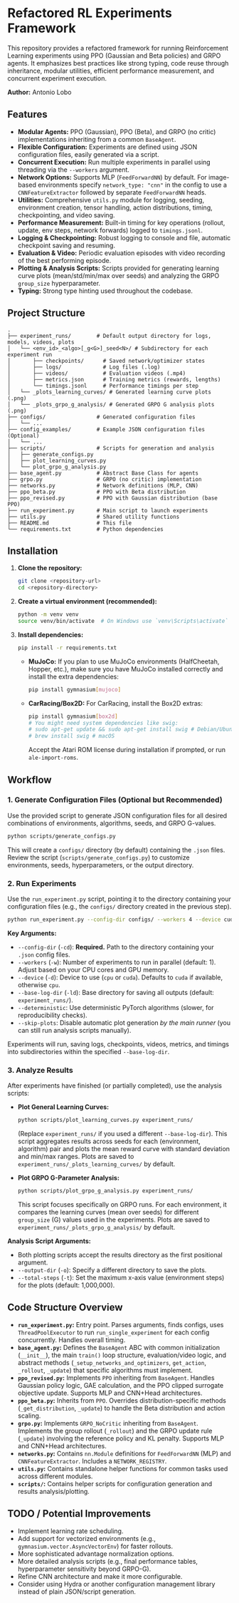 # Refactored RL Experiments Framework

This repository provides a refactored framework for running Reinforcement Learning experiments using PPO (Gaussian and Beta policies) and GRPO agents. It emphasizes best practices like strong typing, code reuse through inheritance, modular utilities, efficient performance measurement, and concurrent experiment execution.

**Author:** Antonio Lobo

## Features

*   **Modular Agents:** PPO (Gaussian), PPO (Beta), and GRPO (no critic) implementations inheriting from a common `BaseAgent`.
*   **Flexible Configuration:** Experiments are defined using JSON configuration files, easily generated via a script.
*   **Concurrent Execution:** Run multiple experiments in parallel using threading via the `--workers` argument.
*   **Network Options:** Supports MLP (`FeedForwardNN`) by default. For image-based environments specify `network_type: "cnn"` in the config to use a `CNNFeatureExtractor` followed by separate `FeedForwardNN` heads.
*   **Utilities:** Comprehensive `utils.py` module for logging, seeding, environment creation, tensor handling, action distributions, timing, checkpointing, and video saving.
*   **Performance Measurement:** Built-in timing for key operations (rollout, update, env steps, network forwards) logged to `timings.jsonl`.
*   **Logging & Checkpointing:** Robust logging to console and file, automatic checkpoint saving and resuming.
*   **Evaluation & Video:** Periodic evaluation episodes with video recording of the best performing episode.
*   **Plotting & Analysis Scripts:** Scripts provided for generating learning curve plots (mean/std/min/max over seeds) and analyzing the GRPO `group_size` hyperparameter.
*   **Typing:** Strong type hinting used throughout the codebase.

## Project Structure

```
.
├── experiment_runs/        # Default output directory for logs, models, videos, plots
│   └── <env_id>_<algo>[_g<G>]_seed<N>/ # Subdirectory for each experiment run
│       ├── checkpoints/      # Saved network/optimizer states
│       ├── logs/             # Log files (.log)
│       ├── videos/           # Evaluation videos (.mp4)
│       ├── metrics.json      # Training metrics (rewards, lengths)
│       └── timings.jsonl     # Performance timings per step
│   └── _plots_learning_curves/ # Generated learning curve plots (.png)
│   └── _plots_grpo_g_analysis/ # Generated GRPO G analysis plots (.png)
├── configs/                # Generated configuration files
│   └── ...
├── config_examples/        # Example JSON configuration files (Optional)
│   └── ...
├── scripts/                # Scripts for generation and analysis
│   ├── generate_configs.py
│   ├── plot_learning_curves.py
│   └── plot_grpo_g_analysis.py
├── base_agent.py           # Abstract Base Class for agents
├── grpo.py                 # GRPO (no critic) implementation
├── networks.py             # Network definitions (MLP, CNN)
├── ppo_beta.py             # PPO with Beta distribution
├── ppo_revised.py          # PPO with Gaussian distribution (base PPO)
├── run_experiment.py       # Main script to launch experiments
├── utils.py                # Shared utility functions
├── README.md               # This file
└── requirements.txt        # Python dependencies
```

## Installation

1.  **Clone the repository:**
    ```bash
    git clone <repository-url>
    cd <repository-directory>
    ```

2.  **Create a virtual environment (recommended):**
    ```bash
    python -m venv venv
    source venv/bin/activate  # On Windows use `venv\Scripts\activate`
    ```

3.  **Install dependencies:**
    ```bash
    pip install -r requirements.txt
    ```
    *   **MuJoCo:** If you plan to use MuJoCo environments (HalfCheetah, Hopper, etc.), make sure you have MuJoCo installed correctly and install the extra dependencies:
        ```bash
        pip install gymnasium[mujoco]
        ```
    *   **CarRacing/Box2D:** For CarRacing, install the Box2D extras:
        ```bash
        pip install gymnasium[box2d]
        # You might need system dependencies like swig:
        # sudo apt-get update && sudo apt-get install swig # Debian/Ubuntu
        # brew install swig # macOS
        ```
        Accept the Atari ROM license during installation if prompted, or run `ale-import-roms`.

## Workflow

### 1. Generate Configuration Files (Optional but Recommended)

Use the provided script to generate JSON configuration files for all desired combinations of environments, algorithms, seeds, and GRPO G-values.

```bash
python scripts/generate_configs.py
```

This will create a `configs/` directory (by default) containing the `.json` files. Review the script (`scripts/generate_configs.py`) to customize environments, seeds, hyperparameters, or the output directory.

### 2. Run Experiments

Use the `run_experiment.py` script, pointing it to the directory containing your configuration files (e.g., the `configs/` directory created in the previous step).

```bash
python run_experiment.py --config-dir configs/ --workers 4 --device cuda
```

**Key Arguments:**
*   `--config-dir` (`-cd`): **Required.** Path to the directory containing your `.json` config files.
*   `--workers` (`-w`): Number of experiments to run in parallel (default: 1). Adjust based on your CPU cores and GPU memory.
*   `--device` (`-d`): Device to use (`cpu` or `cuda`). Defaults to `cuda` if available, otherwise `cpu`.
*   `--base-log-dir` (`-ld`): Base directory for saving all outputs (default: `experiment_runs/`).
*   `--deterministic`: Use deterministic PyTorch algorithms (slower, for reproducibility checks).
*   `--skip-plots`: Disable automatic plot generation *by the main runner* (you can still run analysis scripts manually).

Experiments will run, saving logs, checkpoints, videos, metrics, and timings into subdirectories within the specified `--base-log-dir`.

### 3. Analyze Results

After experiments have finished (or partially completed), use the analysis scripts:

*   **Plot General Learning Curves:**
    ```bash
    python scripts/plot_learning_curves.py experiment_runs/
    ```
    (Replace `experiment_runs/` if you used a different `--base-log-dir`). This script aggregates results across seeds for each (environment, algorithm) pair and plots the mean reward curve with standard deviation and min/max ranges. Plots are saved to `experiment_runs/_plots_learning_curves/` by default.

*   **Plot GRPO G-Parameter Analysis:**
    ```bash
    python scripts/plot_grpo_g_analysis.py experiment_runs/
    ```
    This script focuses specifically on GRPO runs. For each environment, it compares the learning curves (mean over seeds) for different `group_size` (G) values used in the experiments. Plots are saved to `experiment_runs/_plots_grpo_g_analysis/` by default.

**Analysis Script Arguments:**
*   Both plotting scripts accept the results directory as the first positional argument.
*   `--output-dir` (`-o`): Specify a different directory to save the plots.
*   `--total-steps` (`-t`): Set the maximum x-axis value (environment steps) for the plots (default: 1,000,000).

## Code Structure Overview

*   **`run_experiment.py`:** Entry point. Parses arguments, finds configs, uses `ThreadPoolExecutor` to run `run_single_experiment` for each config concurrently. Handles overall timing.
*   **`base_agent.py`:** Defines the `BaseAgent` ABC with common initialization (`__init__`), the main `train()` loop structure, evaluation/video logic, and abstract methods (`_setup_networks_and_optimizers`, `get_action`, `_rollout`, `_update`) that specific algorithms must implement.
*   **`ppo_revised.py`:** Implements `PPO` inheriting from `BaseAgent`. Handles Gaussian policy logic, GAE calculation, and the PPO clipped surrogate objective update. Supports MLP and CNN+Head architectures.
*   **`ppo_beta.py`:** Inherits from `PPO`. Overrides distribution-specific methods (`_get_distribution`, `_update`) to handle the Beta distribution and action scaling.
*   **`grpo.py`:** Implements `GRPO_NoCritic` inheriting from `BaseAgent`. Implements the group rollout (`_rollout`) and the GRPO update rule (`_update`) involving the reference policy and KL penalty. Supports MLP and CNN+Head architectures.
*   **`networks.py`:** Contains `nn.Module` definitions for `FeedForwardNN` (MLP) and `CNNFeatureExtractor`. Includes a `NETWORK_REGISTRY`.
*   **`utils.py`:** Contains standalone helper functions for common tasks used across different modules.
*   **`scripts/`:** Contains helper scripts for configuration generation and results analysis/plotting.

## TODO / Potential Improvements

*   Implement learning rate scheduling.
*   Add support for vectorized environments (e.g., `gymnasium.vector.AsyncVectorEnv`) for faster rollouts.
*   More sophisticated advantage normalization options.
*   More detailed analysis scripts (e.g., final performance tables, hyperparameter sensitivity beyond GRPO-G).
*   Refine CNN architecture and make it more configurable.
*   Consider using Hydra or another configuration management library instead of plain JSON/script generation.